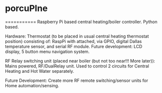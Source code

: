 # porcuPIne
===========
Raspberry Pi based central heating/boiler controller. Python based.

Hardware: Thermostat (to be placed in usual central heating thermostat position) consisting of: RaspPi with attached, via GPIO, digital Dallas temperature sensor, and serial RF module. Future development: LCD display, 5 button menu navigation system.

RF Relay switching unit (placed near boiler (but not too near!!! More later)): Mains powered, RF/DualRelay unit. Used to control 2 circuits for Central Heating and Hot Water separately.

Future Development: Create more RF remote switching/sensor units for Home automation/sensing.
